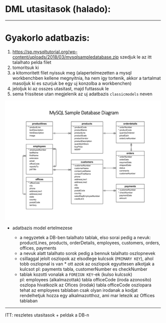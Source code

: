 # DML utasitasok (halado):
      
      
----
    
# Gyakorlo adatbazis: 

1. https://sp.mysqltutorial.org/wp-content/uploads/2018/03/mysqlsampledatabase.zip szedjuk le az itt talalhato pelda filet
2. tomoritsuk ki
3. a kitomoritett filet nyissuk meg (alapertelmezetten a mysql workbenchben kellene megnyitnia, ha nem igy tortenik, akkor a tartalmat masoljuk ki es szurjuk be egy uj konzolba a workbenchen)
4. jeloljuk ki az osszes utasitast, majd futtassuk le
5. sema frissitese utan megjelenik az uj adatbazis `classicmodels` neven

![alt text](../pics/practice_db.png)  


- adatbazis model ertelmezese

    - a negyzetek a DB-ben talalhato tablak, elso sorai pedig a nevuk: productLines, products, orderDetails, employees, customers, orders, offices, payments
    - a nevuk alatt talalhato sorok pedig a bennuk talalhato oszlopnevek
    - csillaggal jelolt oszlopok az elsodlege kulcsok (`PRIMARY KEY`), ahol tobb oszlopnal is van * ott azok az oszlopok egyuttesen alkotjak a kulcsot pl: payments tabla, customerNumber es checkNumber
    - tablak kozotti vonalak a `FOREIGN KEY`-ek (kulso kulcsok) <br>
    pl: employees (alkalmazottak) tabla officeCode (iroda azonosito) oszlopa hivatkozik az Ofices (irodak) tabla officeCode oszlopara <br>
    tehat az employees tablaban csak olyan irodanak a kodjat rendelhetjuk hozza egy alkalmazotthoz, ami mar letezik az Offices tablaban
        
 
 ---
 
 ITT: reszletes utasitasok + peldak a DB-n